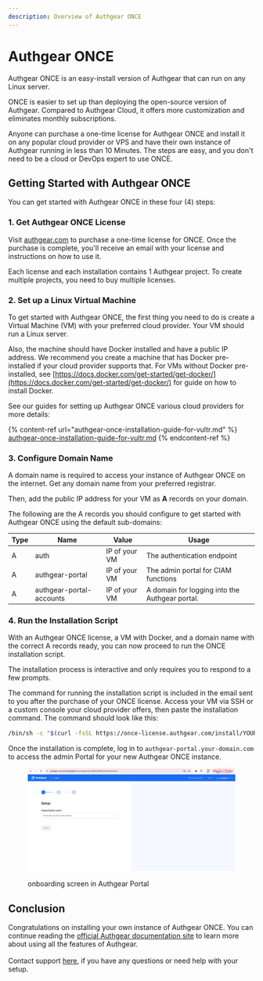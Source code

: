 ```yaml
---
description: Overview of Authgear ONCE
---
```


# Authgear ONCE

Authgear ONCE is an easy-install version of Authgear that can run on any Linux server.&#x20;

ONCE is easier to set up than deploying the open-source version of Authgear. Compared to Authgear Cloud, it offers more customization and eliminates monthly subscriptions.

Anyone can purchase a one-time license for Authgear ONCE and install it on any popular cloud provider or VPS and have their own instance of Authgear running in less than 10 Minutes. The steps are easy, and you don't need to be a cloud or DevOps expert to use ONCE.

## Getting Started with Authgear ONCE

You can get started with Authgear ONCE in these four (4) steps:

### 1. Get Authgear ONCE License

Visit [authgear.com](https://authgear.com/) to purchase a one-time license for ONCE. Once the purchase is complete, you'll receive an email with your license and instructions on how to use it.

Each license and each installation contains 1 Authgear project. To create multiple projects, you need to buy multiple licenses.

### 2. Set up a Linux Virtual Machine

To get started with Authgear ONCE, the first thing you need to do is create a Virtual Machine (VM) with your preferred cloud provider.  Your VM should run a Linux server.&#x20;

Also, the machine should have Docker installed and have a public IP address. We recommend you create a machine that has Docker pre-installed if your cloud provider supports that. For VMs without Docker pre-installed, see [https://docs.docker.com/get-started/get-docker/](https://docs.docker.com/get-started/get-docker/) for guide on how to install Docker.

See our guides for setting up Authgear ONCE various cloud providers for more details:

{% content-ref url="authgear-once-installation-guide-for-vultr.md" %}
[authgear-once-installation-guide-for-vultr.md](authgear-once-installation-guide-for-vultr.md)
{% endcontent-ref %}

### 3. Configure Domain Name

A domain name is required to access your instance of Authgear ONCE on the internet. Get any domain name from your preferred registrar.

Then, add the public IP address for your VM as **A** records on your domain.

The following are the A records you should configure to get started with Authgear ONCE using the default sub-domains:

| Type | Name                     | Value         | Usage                                          |
| ---- | ------------------------ | ------------- | ---------------------------------------------- |
| A    | auth                     | IP of your VM | The authentication endpoint                    |
| A    | authgear-portal          | IP of your VM | The admin portal for CIAM functions            |
| A    | authgear-portal-accounts | IP of your VM | A domain for logging into the Authgear portal. |

### 4. Run the Installation Script

With an Authgear ONCE license, a VM with Docker, and a domain name with the correct A records ready, you can now proceed to run the ONCE installation script.

The installation process is interactive and only requires you to respond to a few prompts.&#x20;

The command for running the installation script is included in the email sent to you after the purchase of your ONCE license. Access your VM via SSH or a custom console your cloud provider offers, then paste the installation command. The command should look like this:

```sh
/bin/sh -c "$(curl -fsSL https://once-license.authgear.com/install/YOUR-AUTHGEAR-ONCE-LICENSE-KEY)"
```

Once the installation is complete, log in to `authgear-portal.your-domain.com`  to access the admin Portal for your new Authgear ONCE instance.

<figure><img src="../../.gitbook/assets/once-onboard.png" alt=""><figcaption><p>onboarding screen in Authgear Portal</p></figcaption></figure>

## Conclusion

Congratulations on installing your own instance of Authgear ONCE. You can continue reading the [official Authgear documentation site](https://docs.authgear.com/) to learn more about using all the features of Authgear.\
\
Contact support [here](https://www.authgear.com/schedule-demo), if you have any questions or need help with your setup.
